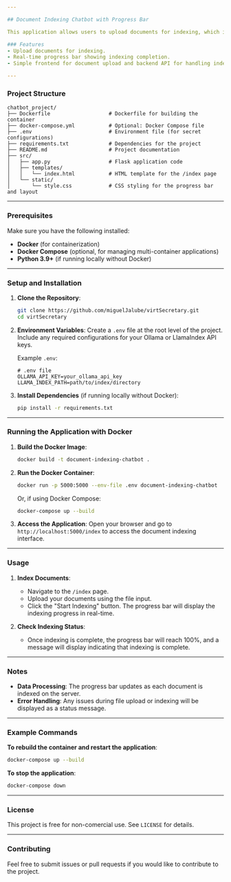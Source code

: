 ```yaml
---

## Document Indexing Chatbot with Progress Bar

This application allows users to upload documents for indexing, which is used in a Retrieval-Augmented Generation (RAG) system powered by LlamaIndex and Ollama’s models. The progress of document indexing is displayed on a webpage using a progress bar.

### Features
- Upload documents for indexing.
- Real-time progress bar showing indexing completion.
- Simple frontend for document upload and backend API for handling indexing.

---
```


### Project Structure

```
chatbot_project/
├── Dockerfile                   # Dockerfile for building the container
├── docker-compose.yml           # Optional: Docker Compose file
├── .env                         # Environment file (for secret configurations)
├── requirements.txt             # Dependencies for the project
├── README.md                    # Project documentation
├── src/
│   ├── app.py                   # Flask application code
│   ├── templates/
│   │   └── index.html           # HTML template for the /index page
│   └── static/
│       └── style.css            # CSS styling for the progress bar and layout
```

---

### Prerequisites

Make sure you have the following installed:
- **Docker** (for containerization)
- **Docker Compose** (optional, for managing multi-container applications)
- **Python 3.9+** (if running locally without Docker)

---

### Setup and Installation

1. **Clone the Repository**:
   ```bash
   git clone https://github.com/miguelJalube/virtSecretary.git
   cd virtSecretary
   ```

2. **Environment Variables**:
   Create a `.env` file at the root level of the project. Include any required configurations for your Ollama or LlamaIndex API keys.

   Example `.env`:
   ```plaintext
   # .env file
   OLLAMA_API_KEY=your_ollama_api_key
   LLAMA_INDEX_PATH=path/to/index/directory
   ```

3. **Install Dependencies** (if running locally without Docker):
   ```bash
   pip install -r requirements.txt
   ```

---

### Running the Application with Docker

1. **Build the Docker Image**:
   ```bash
   docker build -t document-indexing-chatbot .
   ```

2. **Run the Docker Container**:
   ```bash
   docker run -p 5000:5000 --env-file .env document-indexing-chatbot
   ```

   Or, if using Docker Compose:
   ```bash
   docker-compose up --build
   ```

3. **Access the Application**:
   Open your browser and go to `http://localhost:5000/index` to access the document indexing interface.

---

### Usage

1. **Index Documents**:
   - Navigate to the `/index` page.
   - Upload your documents using the file input.
   - Click the "Start Indexing" button. The progress bar will display the indexing progress in real-time.

2. **Check Indexing Status**:
   - Once indexing is complete, the progress bar will reach 100%, and a message will display indicating that indexing is complete.

---

### Notes

- **Data Processing**: The progress bar updates as each document is indexed on the server.
- **Error Handling**: Any issues during file upload or indexing will be displayed as a status message.

---

### Example Commands

**To rebuild the container and restart the application**:
```bash
docker-compose up --build
```

**To stop the application**:
```bash
docker-compose down
```

---

### License

This project is free for non-comercial use. See `LICENSE` for details.

---

### Contributing

Feel free to submit issues or pull requests if you would like to contribute to the project.
